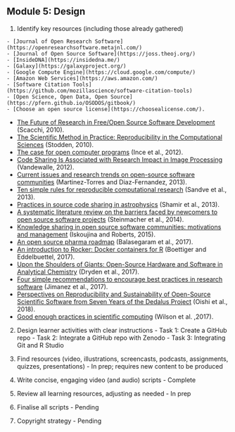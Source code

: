 ## Module 5: Design

   1. Identify key resources (including those already gathered)
   
    - [Journal of Open Research Software](https://openresearchsoftware.metajnl.com/) 
    - [Journal of Open Source Software](https://joss.theoj.org/)
    - [InsideDNA](https://insidedna.me/) 
    - [Galaxy](https://galaxyproject.org/)
    - [Google Compute Engine](https://cloud.google.com/compute/) 
    - [Amazon Web Services](https://aws.amazon.com/)
    - [Software Citation Tools](https://github.com/mozillascience/software-citation-tools)
    - [Open Science, Open Data, Open Source](https://pfern.github.io/OSODOS/gitbook/)
    - [Choose an open source license](https://choosealicense.com/).
    
  -   [The Future of Research in Free/Open Source Software Development](http://www.ics.uci.edu/~wscacchi/Papers/New/FoSER-Scacchi-2010.pdf) (Scacchi, 2010).
  -   [The Scientific Method in Practice: Reproducibility in the Computational Sciences](http://datascienceassn.org/sites/default/files/The%2520Scientific%2520Method%2520in%2520Practice%2520-%2520Reproducibility%2520in%2520the%2520Computational%2520Sciences.pdf) (Stodden, 2010).
  -   [The case for open computer programs](https://www.nature.com/articles/nature10836) (Ince et al., 2012).
  -   [Code Sharing Is Associated with Research Impact in Image Processing](https://infoscience.epfl.ch/record/206184/files/Vandewalle12.pdf) (Vandewalle, 2012).
  -   [Current issues and research trends on open-source software communities](https://www.google.com/url?q=https://idus.us.es/xmlui/bitstream/handle/11441/32245/Current%2520issues%2520and%2520research%2520trends.pdf?sequence%3D1) (Martinez-Torres and Diaz-Fernandez, 2013).
  -   [Ten simple rules for reproducible computational research](http://journals.plos.org/ploscompbiol/article?id%3D10.1371/journal.pcbi.1003285) (Sandve et al., 2013).
  -   [Practices in source code sharing in astrophysics](https://arxiv.org/abs/1304.6780) (Shamir et al., 2013).
  -   [A systematic literature review on the barriers faced by newcomers to open source software projects](http://igor.pro.br/publica/papers/IST_SysReview_PrePrint.pdf) (Steinmacher et al., 2014).
  -   [Knowledge sharing in open source software communities: motivations and management](https://pdfs.semanticscholar.org/f2a2/c5129cf5656af7acc7ffaf84c9c9bafe72c5.pdf) (Iskoujina and Roberts, 2015).
  -   [An open source pharma roadmap](http://journals.plos.org/plosmedicine/article?id%3D10.1371/journal.pmed.1002276) (Balasegaram et al., 2017).
  -   [An introduction to Rocker: Docker containers for R](https://arxiv.org/abs/1710.03675) (Boettiger and Eddelbuettel, 2017).
  -   [Upon the Shoulders of Giants: Open-Source Hardware and Software in Analytical Chemistry](https://pubs.acs.org/doi/abs/10.1021/acs.analchem.7b00485) (Dryden et al., 2017).
  -   [Four simple recommendations to encourage best practices in research software](https://f1000research.com/articles/6-876/v1) (Jimanez  et al., 2017).
  -   [Perspectives on Reproducibility and Sustainability of Open-Source Scientific Software from Seven Years of the Dedalus Project](https://arxiv.org/abs/1801.08200) (Oishi et al., 2018).
  -   [Good enough practices in scientific computing](https://doi.org/10.1371/journal.pcbi.1005510) (Wilson et al. ,2017).
   
   2. Design learner activities with clear instructions
    - Task 1: Create a GitHub repo
    - Task 2: Integrate a GitHub repo with Zenodo
    - Task 3: Integrating Git and R Studio
   
   3. Find resources (video, illustrations, screencasts, podcasts, assignments, quizzes, presentations)
    - In prep; requires new content to be produced
   
   4. Write concise, engaging video (and audio) scripts
    - Complete
   
   5. Review all learning resources, adjusting as needed
    - In prep
   
   6. Finalise all scripts
    - Pending
   
   7. Copyright strategy
    - Pending